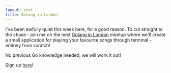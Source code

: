 ```yaml
---
layout: post
title: Golang in London
---
```


I've been awfully quiet this week here, for a good reason. To cut straight to the chase - join me on the next [Golang in London](https://www.meetup.com/Golang-London/) meetup where we'll create a small application for playing your favourite songs through terminal - entirely from scratch!

No previous Go knowledge needed, we will work it out!

Sign up [here](https://www.meetup.com/Golang-London/events/271102633)!
